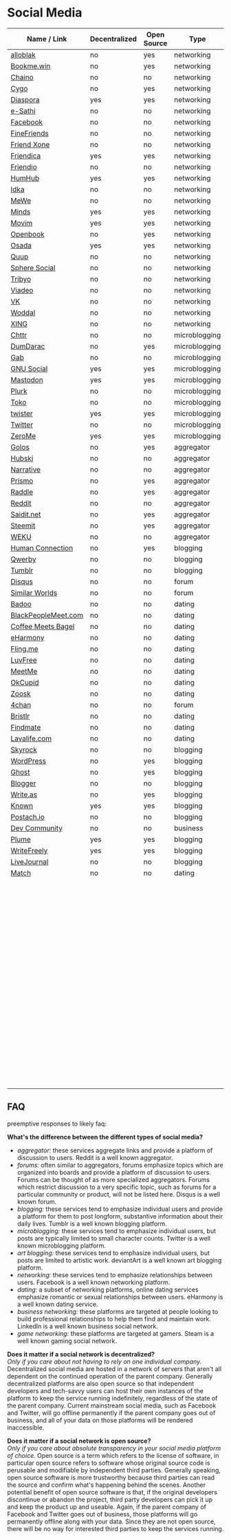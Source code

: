 # Social Media
| Name / Link                                         | Decentralized | Open Source | Type          |
| --------------------------------------------------- | ------------- | ----------- | ------------- |
| [alloblak](https://alloblak.com/)                   | no            | yes         | networking    |
| [Bookme.win](https://bookme.win/)                   | no            | yes         | networking    |
| [Chaino](https://chaino.com/)                       | no            | no          | networking    |
| [Cygo](https://cygo.network/)                       | no            | yes         | networking    |
| [Diaspora](https://diasporafoundation.org/)         | yes           | yes         | networking    |
| [e-Sathi](https://www.e-sathi.com/)                 | no            | no          | networking    |
| [Facebook](https://www.facebook.com/)               | no            | no          | networking    |
| [FineFriends](https://finefriends.nl/)              | no            | no          | networking    |
| [Friend Xone](https://friendxone.com/)              | no            | no          | networking    |
| [Friendica](https://friendi.ca/)                    | yes           | yes         | networking    |
| [Friendio](https://friend.io/)                      | no            | no          | networking    |
| [HumHub](https://www.humhub.org/en)                 | yes           | yes         | networking    |
| [Idka](https://idka.com/)                           | no            | no          | networking    |
| [MeWe](https://mewe.com/)                           | no            | no          | networking    |
| [Minds](https://www.minds.com/)                     | yes           | yes         | networking    |
| [Movim](https://movim.eu/)                          | yes           | yes         | networking    |
| [Openbook](https://openbook.social/)                | no            | yes         | networking    |
| [Osada](http://zotlabs.com/osada/)                  | yes           | yes         | networking    |
| [Quup](http://quup.com/)                            | no            | no          | networking    |
| [Sphere Social](https://sphere.social/)             | no            | no          | networking    |
| [Tribyo](https://tribyo.com/)                       | no            | no          | networking    |
| [Viadeo](http://us.viadeo.com/)                     | no            | no          | networking    |
| [VK](https://vk.com/)                               | no            | no          | networking    |
| [Woddal](https://woddal.com/)                       | no            | no          | networking    |
| [XING](https://xing.com/)                           | no            | no          | networking    |
| [Chttr](https://chttr.co/)                          | no            | no          | microblogging |
| [DumDarac](https://dumdarac.com/)                   | no            | yes         | microblogging |
| [Gab](https://gab.com/)                             | no            | no          | microblogging |
| [GNU Social](https://gnu.io/social/)                | yes           | yes         | microblogging |
| [Mastodon](https://joinmastodon.org/)               | yes           | yes         | microblogging |
| [Plurk](https://plurk.com/)                         | no            | no          | microblogging |
| [Toko](https://toko.tech/)                          | no            | no          | microblogging |
| [twister](http://twister.net.co/)                   | yes           | yes         | microblogging |
| [Twitter](https://twitter.com/)                     | no            | no          | microblogging |
| [ZeroMe](https://github.com/HelloZeroNet/ZeroMe)    | yes           | yes         | microblogging |
| [Golos](https://golos.io/)                          | no            | yes         | aggregator    |
| [Hubski](http://hubski.com/)                        | no            | no          | aggregator    |
| [Narrative](https://narrative.org/)                 | no            | no          | aggregator    |
| [Prismo](https://prismo.xyz/)                       | no            | yes         | aggregator    |
| [Raddle](https://raddle.me/)                        | no            | yes         | aggregator    |
| [Reddit](https://reddit.com/)                       | no            | no          | aggregator    |
| [Saidit.net](https://saidit.net/)                   | no            | yes         | aggregator    |
| [Steemit](https://steemit.com/)                     | no            | yes         | aggregator    |
| [WEKU](https://main.weku.io/)                       | no            | no          | aggregator    |
| [Human Connection](https://human-connection.org/)   | no            | yes         | blogging      |
| [Qwerby](https://qwerby.com/)                       | no            | no          | blogging      |
| [Tumblr](https://tumblr.com/)                       | no            | no          | blogging      |
| [Disqus](https://disqus.com/)                       | no            | no          | forum         |
| [Similar Worlds](https://similarworlds.com/)        | no            | no          | forum         |
| [Badoo](https://badoo.com/)                         | no            | no          | dating        |
| [BlackPeopleMeet.com](https://blackpeoplemeet.com/) | no            | no          | dating        |
| [Coffee Meets Bagel](https://coffeemeetsbagel.com/) | no            | no          | dating        |
| [eHarmony](https://eharmony.com/)                   | no            | no          | dating        |
| [Fling.me](https://fling.me/)                       | no            | no          | dating        |
| [LuvFree](https://luvfree.com/)                     | no            | no          | dating        |
| [MeetMe](https://meetme.com/)                       | no            | no          | dating        |
| [OkCupid](https://okcupid.com/)                     | no            | no          | dating        |
| [Zoosk](https://zoosk.com/)                         | no            | no          | dating        |
| [4chan](https://4chan.org/)                         | no            | no          | forum         |
| [Bristlr](http://bristlr.com/)                      | no            | no          | dating        |
| [Findmate](https://findmate.app/)                   | no            | no          | dating        |
| [Lavalife.com](http://lavalife.com/)                | no            | no          | dating        |
| [Skyrock](https://skyrock.com/)                     | no            | no          | blogging      |
| [WordPress](https://wordpress.com/)                 | no            | yes         | blogging      |
| [Ghost](https://ghost.org/)                         | no            | yes         | blogging      |
| [Blogger](https://blogger.com/)                     | no            | no          | blogging      |
| [Write.as](https://write.as/)                       | no            | yes         | blogging      |
| [Known](https://withknown.com/)                     | yes           | yes         | blogging      |
| [Postach.io](https://postach.io/)                   | no            | no          | blogging      |
| [Dev Community](https://dev.to/)                    | no            | no          | business      |
| [Plume](https://joinplu.me/)                        | yes           | yes         | blogging      |
| [WriteFreely](https://writefreely.org/)             | yes           | yes         | blogging      |
| [LiveJournal](https://www.livejournal.com/)         | no            | no          | blogging      |
| [Match](https://match.com/)                         | no            | no          | dating        |
| []() |               |             |               |
| []() |               |             |               |
| []() |               |             |               |
| []() |               |             |               |
| []() |               |             |               |
| []() |               |             |               |
| []() |               |             |               |
| []() |               |             |               |
| []() |               |             |               |
| []() |               |             |               |
| []() |               |             |               |
| []() |               |             |               |
| []() |               |             |               |
| []() |               |             |               |
| []() |               |             |               |
| []() |               |             |               |
| []() |               |             |               |
| []() |               |             |               |
| []() |               |             |               |
| []() |               |             |               |
| []() |               |             |               |
| []() |               |             |               |
| []() |               |             |               |
| []() |               |             |               |
| []() |               |             |               |
| []() |               |             |               |
| []() |               |             |               |
| []() |               |             |               |
| []() |               |             |               |
| []() |               |             |               |
| []() |               |             |               |
| []() |               |             |               |
| []() |               |             |               |
| []() |               |             |               |
| []() |               |             |               |
| []() |               |             |               |
| []() |               |             |               |
| []() |               |             |               |
| []() |               |             |               |
| []() |               |             |               |
| []() |               |             |               |
| []() |               |             |               |
| []() |               |             |               |
| []() |               |             |               |
| []() |               |             |               |
| []() |               |             |               |
| []() |               |             |               |
| []() |               |             |               |
| []() |               |             |               |
| []() |               |             |               |
| []() |               |             |               |
| []() |               |             |               |
| []() |               |             |               |
| []() |               |             |               |
| []() |               |             |               |
| []() |               |             |               |
| []() |               |             |               |
| []() |               |             |               |
| []() |               |             |               |
| []() |               |             |               |
| []() |               |             |               |
| []() |               |             |               |
| []() |               |             |               |
| []() |               |             |               |
| []() |               |             |               |
| []() |               |             |               |
| []() |               |             |               |
| []() |               |             |               |
| []() |               |             |               |
| []() |               |             |               |
| []() |               |             |               |
| []() |               |             |               |
| []() |               |             |               |
| []() |               |             |               |
| []() |               |             |               |
| []() |               |             |               |
| []() |               |             |               |
| []() |               |             |               |
| []() |               |             |               |
| []() |               |             |               |
| []() |               |             |               |

## FAQ
preemptive responses to likely faq:

**What's the difference between the different types of social media?**  
- *aggregator:* these services aggregate links and provide a platform of discussion to users. Reddit is a well known aggregator.
- *forums:* often similar to aggregators, forums emphasize topics which are organized into boards and provide a platform of discussion to users. Forums can be thought of as more specialized aggregators. Forums which restrict discussion to a very specific topic, such as forums for a particular community or product, will not be listed here. Disqus is a well known forum.
- *blogging:* these services tend to emphasize individual users and provide a platform for them to post longform, substantive information about their daily lives. Tumblr is a well known blogging platform.
- *microblogging:* these services tend to emphasize individual users, but posts are typically limited to small character counts. Twitter is a well known microblogging platform.
- *art blogging:* these services tend to emphasize individual users, but posts are limited to artistic work. deviantArt is a well known art blogging platform.
- *networking:* these services tend to emphasize relationships between users. Facebook is a well known networking platform.
- *dating:* a subset of networking platforms, online dating services emphasize romantic or sexual relationships between users. eHarmony is a well known dating service.
- *business networking:* these platforms are targeted at people looking to build professional relationships to help them find and maintain work. LinkedIn is a well known business social network.
- *game networking:* these platforms are targeted at gamers. Steam is a well known gaming social network.

**Does it matter if a social network is decentralized?**  
*Only if you care about not having to rely on one individual company.* Decentralized social media are hosted in a network of servers that aren't all dependent on the continued operation of the parent company. Generally decentralized platforms are also open source so that independent developers and tech-savvy users can host their own instances of the platform to keep the service running indefinitely, regardless of the state of the parent company. Current mainstream social media, such as Facebook and Twitter, will go offline permanently if the parent company goes out of business, and all of your data on those platforms will be rendered inaccessible.

**Does it matter if a social network is open source?**  
*Only if you care about absolute transparency in your social media platform of choice.* Open source is a term which refers to the license of software, in particular open source refers to software whose original source code is perusable and modifiable by independent third parties. Generally speaking, open source software is more trustworthy because third parties can read the source and confirm what's happening behind the scenes. Another potential benefit of open source software is that, if the original developers discontinue or abandon the project, third party developers can pick it up and keep the product up and useable. Again, if the parent company of Facebook and Twitter goes out of business, those platforms will go permanently offline along with your data. Since they are not open source, there will be no way for interested third parties to keep the services running.
